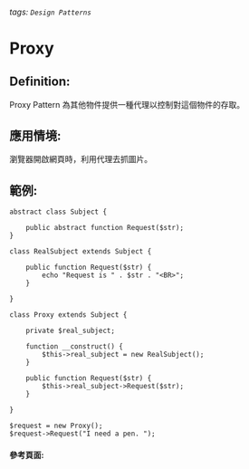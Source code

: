 ###### tags: `Design Patterns`
# Proxy


## Definition:
Proxy Pattern 為其他物件提供一種代理以控制對這個物件的存取。


## 應用情境:
瀏覽器開啟網頁時，利用代理去抓圖片。



## 範例:
```php=
abstract class Subject {

    public abstract function Request($str);
}

class RealSubject extends Subject {

    public function Request($str) {
        echo "Request is " . $str . "<BR>";
    }

}

class Proxy extends Subject {

    private $real_subject;

    function __construct() {
        $this->real_subject = new RealSubject();
    }

    public function Request($str) {
        $this->real_subject->Request($str);
    }

}

$request = new Proxy();
$request->Request("I need a pen. ");
```
#### 參考頁面:
